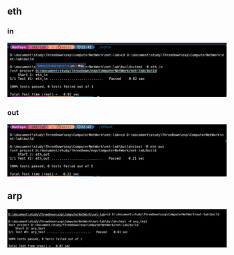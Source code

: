 ## eth
### in
![alt text](assets/image.png)
### out 
![alt text](assets/image-1.png)
## arp
![alt text](assets/image-2.png)